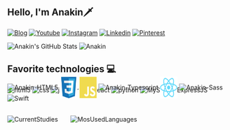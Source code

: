 ##  Hello, I'm Anakin🗡️

[![Blog](https://img.shields.io/badge/Blogger-060707?style=for-the-badge&logo=blogger&logoColor=white)]() 
[![Youtube](https://img.shields.io/badge/YouTube-060707?style=for-the-badge&logo=youtube&logoColor=white)](https://www.youtube.com/channel/@ByAnakin) 
[![Instagram](https://img.shields.io/badge/Instagram-060707?style=for-the-badge&logo=instagram&logoColor=white)](https://www.instagram.com/annichin1/#) 
[![Linkedin](https://img.shields.io/badge/LinkedIn-060707?style=for-the-badge&logo=linkedin&logoColor=white)](https://www.linkedin.com/in/costanzo-annichini-53903b2b7/) 
[![Pinterest](https://img.shields.io/badge/Pinterest-060707.svg?&style=for-the-badge&logo=Pinterest&logoColor=white)]()

![Anakin's GitHub Stats](https://github-readme-stats.vercel.app/api?username=ProgAnakin&show_icons=true&icon_color=060707&border_color=060707&title_color=060707&text_color=060707&ring_color=060707&custom_title=Anakin_Stats&hide=contribs,issues) <img alt="Anakin" src="https://cdn.discordapp.com/attachments/1184505709363204289/1224706064310734950/ANAKIN.gif?ex=661e7767&is=660c0267&hm=c14a58516d0508dba0f346d2193cccabed6c052caa48318a14c7c8327b83241d&">

## Favorite technologies 💻

<div align="left" style="display: inline_block"> 
    <img align="center" alt="html5" src="https://img.shields.io/badge/HTML5-060707?style=for-the-badge&logo=html5&logoColor=white" />
    <img align="center" alt="css" src="https://img.shields.io/badge/CSS-060707?&style=for-the-badge&logo=css3&logoColor=white" />
    <img align="center" alt="javascript" src="https://img.shields.io/badge/JavaScript-060707?style=for-the-badge&logo=javascript&logoColor=white" />
    <img align="center" alt="react" src="https://img.shields.io/badge/React-060707?style=for-the-badge&logo=react&logoColor=white" />
    <img align="center" alt="python" src="https://img.shields.io/badge/Python-060707?style=for-the-badge&logo=python&logoColor=white" />
    <img align="center" alt="MySQL" src="https://img.shields.io/badge/MySQL-060707?style=for-the-badge&logo=mysql&logoColor=white" />
    <img align="center" alt="ExpressJS" src="https://img.shields.io/badge/Express.js-060707?style=for-the-badge" />
    <img align="center" alt="Swift" src="https://img.shields.io/badge/Swift-060707?style=for-the-badge&logo=swift&logoColor=white" /> </div> </br>
  

<p>
    <img width="175" alt="CurrentStudies" src="https://media.discordapp.net/attachments/1184505245234106520/1224827014049955911/Current_Studies.png?ex=661ee80c&is=660c730c&hm=9968dcd0fce3f49d834f7a9a5bdec173822a930f645745073d17666a8230cce4&=&format=webp&quality=lossless"> 
    <img align="right" height="1" width="60"src="https://camo.githubusercontent.com/9485eb85e98b5b6ccec8e16dc28a278283ad020fdd8fde03c22fe2be6539816b/68747470733a2f2f6173736574732e6a756d7073656c6c65722e636f6d2f73746f72652f696e636f6d706c657465706f727472616974732f7468656d65732f3130313636362f6f7074696f6e732f323936333634322f53454d2532304e4144412e706e673f31353233373431303030">
    <img align="right"  alt="MosUsedLanguages" width=300 src="https://github-readme-stats.vercel.app/api/top-langs/?username=ProgAnakin&hide_progress=compact&title_color=060707&text_color=060707&layout=compact&border_color=060707"> 
    
   
<div style="display: inline_block; margin-top: -120px" align="left">
    <img align="center" alt="Anakin-HTML5" height="50" width="40" src="https://cdn.jsdelivr.net/gh/devicons/devicon@latest/icons/html5/html5-original.svg">
    <img align="center" alt="Anakin-CSS3" height="50" width="40" src="https://raw.githubusercontent.com/devicons/devicon/master/icons/css3/css3-original.svg">
    <img align="center" alt="Anakin-Javascript" height="50" width="40" src="https://raw.githubusercontent.com/devicons/devicon/master/icons/javascript/javascript-plain.svg">
    <img align="center" alt="Anakin-Typescript" height="50" width="40" src="https://cdn.jsdelivr.net/gh/devicons/devicon@latest/icons/typescript/typescript-original.svg">
    <img align="center" alt="Anakin-React" height="50" width="40" src="https://raw.githubusercontent.com/devicons/devicon/master/icons/react/react-original.svg">
    <img align="center" alt="Anakin-Sass" height="50" width="40" src="https://cdn.jsdelivr.net/gh/devicons/devicon@latest/icons/sass/sass-original.svg">
</div> 
</p>
